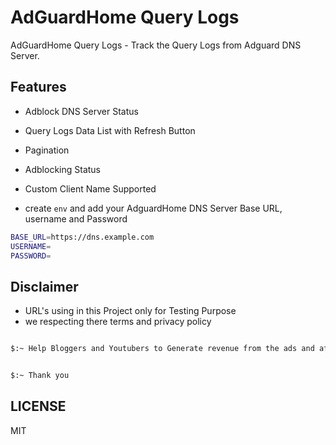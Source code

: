 # AdGuardHome Query Logs

AdGuardHome Query Logs - Track the Query Logs from Adguard DNS Server.

## Features

- Adblock DNS Server Status
- Query Logs Data List with Refresh Button
- Pagination
- Adblocking Status
- Custom Client Name Supported

- create `env` and add your AdguardHome DNS Server Base URL, username and Password

```sh
BASE_URL=https://dns.example.com
USERNAME=
PASSWORD=
```

## Disclaimer

- URL's using in this Project only for Testing Purpose  
- we respecting there terms and privacy policy

```sh

$:~ Help Bloggers and Youtubers to Generate revenue from the ads and affilate


$:~ Thank you

```

## LICENSE

MIT
